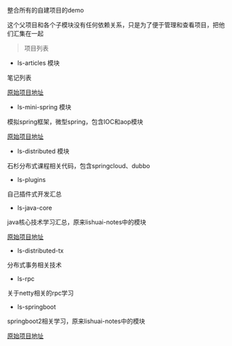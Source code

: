 整合所有的自建项目的demo

这个父项目和各个子模块没有任何依赖关系，只是为了便于管理和查看项目，把他们汇集在一起

> 项目列表

- ls-articles 模块

笔记列表

[原始项目地址](https://github.com/lishuai2016/ls-articles)

- ls-mini-spring 模块

模拟spring框架，微型spring，包含IOC和aop模块

 [原始项目地址](https://github.com/lishuai2016/ls-mini-spring)

- ls-distributed 模块

石杉分布式课程相关代码，包含springcloud、dubbo

- ls-plugins

自己插件式开发汇总

- ls-java-core

java核心技术学习汇总，原来lishuai-notes中的模块

 [原始项目地址](https://github.com/lishuai2016/lishuai-notes)
 
 
 - ls-distributed-tx
 
 分布式事务相关技术
 
 - ls-rpc
 
 关于netty相关的rpc学习
 
 - ls-springboot
 
 springboot2相关学习，原来lishuai-notes中的模块
 
 [原始项目地址](https://github.com/lishuai2016/lishuai-notes)